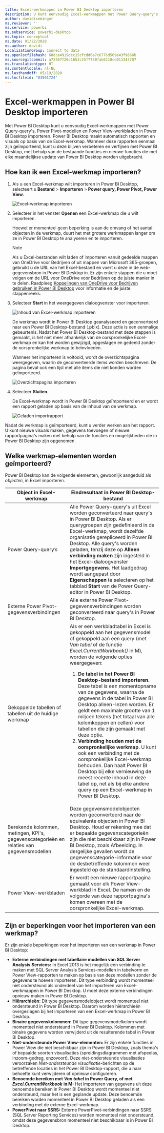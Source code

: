 ```yaml
---
title: Excel-werkmappen in Power BI Desktop importeren
description: U kunt eenvoudig Excel-werkmappen met Power Query-query's, Power Pivot-modellen en Power View-werkbladen in Power BI Desktop importeren.
author: davidiseminger
ms.reviewer: ''
ms.service: powerbi
ms.subservice: powerbi-desktop
ms.topic: conceptual
ms.date: 01/22/2020
ms.author: davidi
LocalizationGroup: Connect to data
ms.openlocfilehash: 68dce4919dcc15cfcdd6a7c6776d569e43f9666b
ms.sourcegitcommit: a72567f26c1653c25f7730fab6210cd011343707
ms.translationtype: HT
ms.contentlocale: nl-NL
ms.lasthandoff: 05/19/2020
ms.locfileid: "83561724"
---
```

# <a name="import-excel-workbooks-into-power-bi-desktop"></a>Excel-werkmappen in Power BI Desktop importeren
Met Power BI Desktop kunt u eenvoudig Excel-werkmappen met Power Query-query's, Power Pivot-modellen en Power View-werkbladen in Power BI Desktop importeren. Power BI Desktop maakt automatisch rapporten en visuals op basis van de Excel-werkmap. Wanneer deze rapporten eenmaal zijn geïmporteerd, kunt u deze blijven verbeteren en verfijnen met Power BI Desktop, met behulp van de bestaande functies en nieuwe functies die met elke maandelijkse update van Power BI Desktop worden uitgebracht.

## <a name="how-do-i-import-an-excel-workbook"></a>Hoe kan ik een Excel-werkmap importeren?
1. Als u een Excel-werkmap wilt importeren in Power BI Desktop, selecteert u **Bestand** > **Importeren** > **Power query, Power Pivot, Power View**.

   ![Excel-werkmap importeren](media/desktop-import-excel-workbooks/importexceltopbi_1.png)


2. Selecteer in het venster **Openen** een Excel-werkmap die u wilt importeren. 

   Hoewel er momenteel geen beperking is aan de omvang of het aantal objecten in de werkmap, duurt het met grotere werkmappen langer om ze in Power BI Desktop te analyseren en te importeren.

   > [!NOTE]
   > Als u Excel-bestanden wilt laden of importeren vanuit gedeelde mappen van OneDrive voor Bedrijven of uit mappen van Microsoft 365-groepen, gebruikt u de URL van het Excel-bestand en voert u deze in de web-gegevensbron in Power BI Desktop in. Er zijn enkele stappen die u moet volgen om de URL voor OneDrive voor Bedrijven op de juiste manier in te delen. Raadpleeg [Koppelingen van OneDrive voor Bedrijven gebruiken in Power BI Desktop](desktop-use-onedrive-business-links.md) voor informatie en de juiste stappenreeks.
   > 
   > 

3. Selecteer **Start** in het weergegeven dialoogvenster voor importeren.

   ![Inhoud van Excel-werkmap importeren](media/desktop-import-excel-workbooks/import-excel-power-bi-5.png)


   De werkmap wordt in Power BI Desktop geanalyseerd en geconverteerd naar een Power BI Desktop-bestand (.pbix). Deze actie is een eenmalige gebeurtenis. Nadat het Power BI Desktop-bestand met deze stappen is gemaakt, is het niet meer afhankelijk van de oorspronkelijke Excel-werkmap en kan het worden gewijzigd, opgeslagen en gedeeld zonder de oorspronkelijke werkmap te beïnvloeden.

   Wanneer het importeren is voltooid, wordt de overzichtspagina weergegeven, waarin de geconverteerde items worden beschreven. De pagina bevat ook een lijst met alle items die niet konden worden geïmporteerd.

   ![Overzichtspagina importeren](media/desktop-import-excel-workbooks/importexceltopbi_3.png)

4. Selecteer **Sluiten**. 

   De Excel-werkmap wordt in Power BI Desktop geïmporteerd en er wordt een rapport geladen op basis van de inhoud van de werkmap.

   ![Geladen importrapport](media/desktop-import-excel-workbooks/importexceltopbi_4.png)

Nadat de werkmap is geïmporteerd, kunt u verder werken aan het rapport. U kunt nieuwe visuals maken, gegevens toevoegen of nieuwe rapportpagina's maken met behulp van de functies en mogelijkheden die in Power BI Desktop zijn opgenomen.

## <a name="which-workbook-elements-are-imported"></a>Welke werkmap-elementen worden geïmporteerd?
Power BI Desktop kan de volgende elementen, gewoonlijk aangeduid als *objecten*, in Excel importeren.

| Object in Excel-werkmap | Eindresultaat in Power BI Desktop-bestand |
| --- | --- |
| Power Query-query’s |Alle Power Query-query's uit Excel worden geconverteerd naar query's in Power BI Desktop. Als er querygroepen zijn gedefinieerd in de Excel-werkmap, wordt dezelfde organisatie gerepliceerd in Power BI Desktop. Alle query's worden geladen, tenzij deze op **Alleen verbinding maken** zijn ingesteld in het Excel-dialoogvenster **Importgegevens**. Het laadgedrag wordt aangepast door **Eigenschappen** te selecteren op het tabblad **Start** van de Power Query-editor in Power BI Desktop. |
| Externe Power Pivot-gegevensverbindingen |Alle externe Power Pivot-gegevensverbindingen worden geconverteerd naar query's in Power BI Desktop. |
| Gekoppelde tabellen of tabellen uit de huidige werkmap |Als er een werkbladtabel in Excel is gekoppeld aan het gegevensmodel of gekoppeld aan een query (met *Van tabel* of de functie *Excel.CurrentWorkbook()* in M), worden de volgende opties weergegeven: <ol><li><b>De tabel in het Power BI Desktop-bestand importeren</b>. Deze tabel is een momentopname van de gegevens, waarna de gegevens in de tabel in Power BI Desktop alleen-lezen worden. Er geldt een maximale grootte van 1 miljoen tekens (het totaal van alle kolomkoppen en cellen) voor tabellen die zijn gemaakt met deze optie.</li><li><b>Verbinding houden met de oorspronkelijke werkmap</b>. U kunt ook een verbinding met de oorspronkelijke Excel-werkmap behouden. Dan haalt Power BI Desktop bij elke vernieuwing de meest recente inhoud in deze tabel op, net als bij elke andere query op een Excel-werkmap in Power BI Desktop.</li></ul> |
| Berekende kolommen, metingen, KPI's, gegevenscategorieën en relaties van gegevensmodellen |Deze gegevensmodelobjecten worden geconverteerd naar de equivalente objecten in Power BI Desktop. Houd er rekening mee dat er bepaalde gegevenscategorieën zijn die niet beschikbaar zijn in Power BI Desktop, zoals Afbeelding. In dergelijke gevallen wordt de gegevenscategorie-informatie voor de desbetreffende kolommen weer ingesteld op de standaardinstelling. |
| Power View-werkbladen |Er wordt een nieuwe rapportpagina gemaakt voor elk Power View-werkblad in Excel. De namen en de volgorde van deze rapportpagina's komen overeen met de oorspronkelijke Excel-werkmap. |

## <a name="are-there-any-limitations-to-importing-a-workbook"></a>Zijn er beperkingen voor het importeren van een werkmap?
Er zijn enkele beperkingen voor het importeren van een werkmap in Power BI Desktop:

* **Externe verbindingen met tabellaire modellen van SQL Server Analysis Services:** In Excel 2013 is het mogelijk een verbinding te maken met SQL Server Analysis Services-modellen in tabelvorm en Power View-rapporten te maken op basis van deze modellen zonder de gegevens te hoeven importeren. Dit type verbinding wordt momenteel niet ondersteund als onderdeel van het importeren van Excel-werkmappen in Power BI Desktop. U moet deze externe verbindingen opnieuw maken in Power BI Desktop.
* **Hiërarchieën:** Dit type gegevensmodelobject wordt momenteel niet ondersteund in Power BI Desktop. Daarom worden hiërarchieën overgeslagen bij het importeren van een Excel-werkmap in Power BI Desktop.
* **Binaire gegevenskolommen:** Dit type gegevensmodelkolom wordt momenteel niet ondersteund in Power BI Desktop. Kolommen met binaire gegevens worden verwijderd uit de resulterende tabel in Power BI Desktop.
* **Niet-ondersteunde Power View-elementen:** Er zijn enkele functies in Power View die niet beschikbaar zijn in Power BI Desktop, zoals thema's of bepaalde soorten visualisaties (spreidingsdiagrammen met afspeelas, inzoom-gedrag, enzovoort). Deze niet-ondersteunde visualisaties veroorzaken *Niet-ondersteunde visualisatie*-berichten op de betreffende locaties in het Power BI Desktop-rapport, die u naar behoefte kunt verwijderen of opnieuw configureren.
* **Benoemde bereiken met** ***Van tabel*** **in Power Query, of met** ***Excel.CurrentWorkbook*** **in M:** Het importeren van gegevens uit deze benoemde bereiken in Power BI Desktop wordt momenteel niet ondersteund, maar het is een geplande update. Deze benoemde bereiken worden momenteel in Power BI Desktop geladen als een verbinding met de externe Excel-werkmap.
* **PowerPivot naar SSRS:** Externe PowerPivot-verbindingen naar SSRS (SQL Server Reporting Services) worden momenteel niet ondersteund, omdat deze gegevensbron momenteel niet beschikbaar is in Power BI Desktop.


